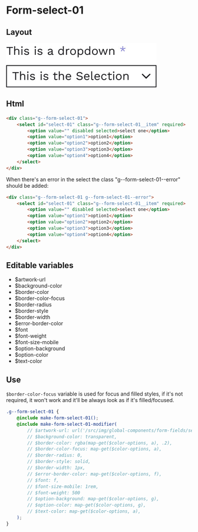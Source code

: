 # Form-select-01

## Layout

![alt text][select-01]

[select-01]: /src/img/global-components/form-fields/select-01.jpg

## Html

```html
<div class="g--form-select-01">
    <select id="select-01" class="g--form-select-01__item" required>
        <option value="" disabled selected>select one</option>
        <option value="option1">option1</option>
        <option value="option2">option2</option>
        <option value="option3">option3</option>
        <option value="option4">option4</option>
    </select>
</div>
```

When there's an error in the select the class "g--form-select-01--error" should be added:

```html
<div class="g--form-select-01 g--form-select-01--error">
    <select id="select-01" class="g--form-select-01__item" required>
        <option value="" disabled selected>select one</option>
        <option value="option1">option1</option>
        <option value="option2">option2</option>
        <option value="option3">option3</option>
        <option value="option4">option4</option>
    </select>
</div>
```

## Editable variables

- $artwork-url
- $background-color
- $border-color
- $border-color-focus
- $border-radius
- $border-style
- $border-width
- $error-border-color
- $font
- $font-weight
- $font-size-mobile
- $option-background
- $option-color
- $text-color

## Use

`$border-color-focus` variable is used for focus and filled styles, if it's not required, it won't work and it'll be always look as if it's filled/focused.

```scss
.g--form-select-01 {
    @include make-form-select-01();
    @include make-form-select-01-modifier(
        // $artwork-url: url('/src/img/global-components/form-fields/select-01.jpg'),
        // $background-color: transparent,
        // $border-color: rgba(map-get($color-options, a), .2),
        // $border-color-focus: map-get($color-options, a),
        // $border-radius: 0,
        // $border-style: solid,
        // $border-width: 1px,
        // $error-border-color: map-get($color-options, f),
        // $font: f,
        // $font-size-mobile: 1rem,
        // $font-weight: 500
        // $option-background: map-get($color-options, g),
        // $option-color: map-get($color-options, g),
        // $text-color: map-get($color-options, a),
    );
}
```
